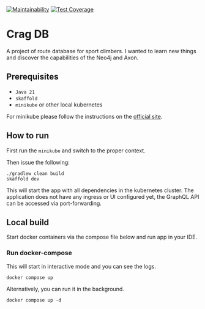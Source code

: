 [![Maintainability](https://api.codeclimate.com/v1/badges/59f16110623a9b5801d2/maintainability)](https://codeclimate.com/github/petrmac/crag-db/maintainability)
[![Test Coverage](https://api.codeclimate.com/v1/badges/59f16110623a9b5801d2/test_coverage)](https://codeclimate.com/github/petrmac/crag-db/test_coverage)

# Crag DB
A project of route database for sport climbers. I wanted to learn new things and discover the capabilities of the Neo4j and Axon.

## Prerequisites
- `Java 21`
- `skaffold`
- `minikube` or other local kubernetes

For minikube please follow the instructions on the [official site](https://minikube.sigs.k8s.io/docs/start/).


## How to run
First run the `minikube` and switch to the proper context.

Then issue the following:

```shell
./gradlew clean build
skaffold dev
```

This will start the app with all dependencies in the kubernetes cluster.
The application does not have any ingress or UI configured yet, the GraphQL API can be accessed via port-forwarding.


## Local build

Start docker containers via the compose file below and run app in your IDE.

### Run docker-compose

This will start in interactive mode and you can see the logs.
```shell
docker compose up 
```

Alternatively, you can run it in the background.
```shell
docker compose up -d
```
